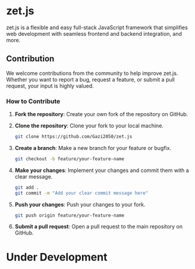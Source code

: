 # zet.js
zet.js is a flexible and easy full-stack JavaScript framework that simplifies web development with seamless frontend and backend integration, and more.

## Contribution
We welcome contributions from the community to help improve zet.js. Whether you want to report a bug, request a feature, or submit a pull request, your input is highly valued.

### How to Contribute

1. **Fork the repository**: Create your own fork of the repository on GitHub.

2. **Clone the repository**: Clone your fork to your local machine.
    ```bash
    git clone https://github.com/Gazi2050/zet.js
    ```

3. **Create a branch**: Make a new branch for your feature or bugfix.
    ```bash
    git checkout -b feature/your-feature-name

    ```
4. **Make your changes**: Implement your changes and commit them with a clear message.
    ```bash
    git add .
    git commit -m "Add your clear commit message here"

    ```
5. **Push your changes**: Push your changes to your fork.
    ```bash
    git push origin feature/your-feature-name
    ```

6. **Submit a pull request**: Open a pull request to the main repository on GitHub.


# Under Development